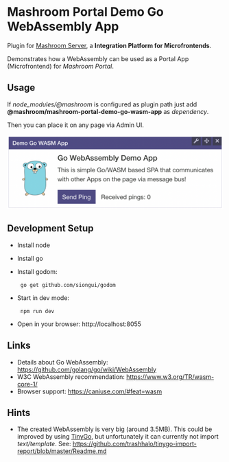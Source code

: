 
# Mashroom Portal Demo Go WebAssembly App

Plugin for [Mashroom Server](https://www.mashroom-server.com), a **Integration Platform for Microfrontends**. 

Demonstrates how a WebAssembly can be used as a Portal App (Microfrontend) for _Mashroom Portal_.

## Usage

If *node_modules/@mashroom* is configured as plugin path just add **@mashroom/mashroom-portal-demo-go-wasm-app** as *dependency*.

Then you can place it on any page via Admin UI.

![Mashroom Portal](screenshot.png)

## Development Setup

 * Install node
 * Install go 
 * Install godom:
        
        go get github.com/siongui/godom
        
 * Start in dev mode:
  
        npm run dev
        
 * Open in your browser: http://localhost:8055

## Links

 * Details about Go WebAssembly: https://github.com/golang/go/wiki/WebAssembly
 * W3C WebAssembly recommendation: https://www.w3.org/TR/wasm-core-1/
 * Browser support: https://caniuse.com/#feat=wasm
 
 ## Hints
 
  * The created WebAssembly is very big (around 3.5MB). This could be improved by using [TinyGo](https://tinygo.org/), 
    but unfortunately it can currently not import *text/template*. See: https://github.com/trashhalo/tinygo-import-report/blob/master/Readme.md
